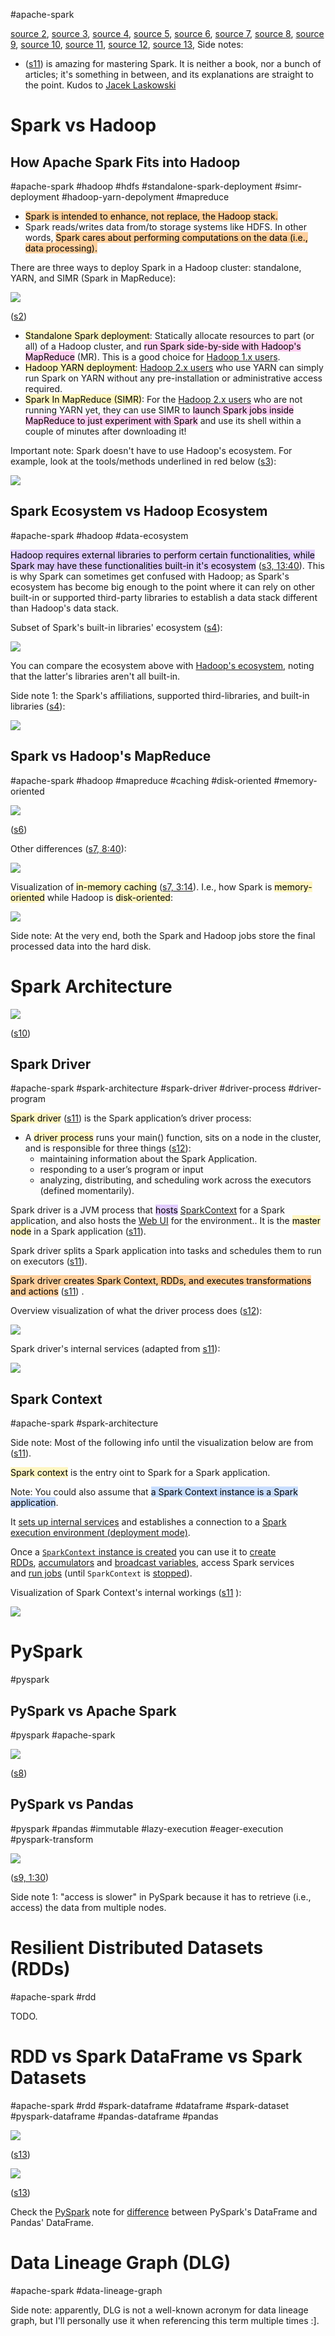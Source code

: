#apache-spark

[source 2](https://www.databricks.com/blog/2014/01/21/spark-and-hadoop.html), [source 3](https://www.youtube.com/watch?v=AGgyf9bO_8M&list=PLlUZLZydkS7_8WnK8fMENmJFSfPwxw9Fi), [source 4](https://emerginginsightsnow.com/2015/05/17/apache-spark-ecosystem-grows-rapidly-has-hadoop-met-its-match/), [source 5](https://mydataexperiments.com/2017/04/11/hadoop-ecosystem-a-quick-glance/), [source 6](https://inoxoft.com/blog/key-differences-between-mapreduce-and-spark/), [source 7](https://www.youtube.com/watch?v=GAK3mbI_sPY&list=PLlUZLZydkS7_8WnK8fMENmJFSfPwxw9Fi&index=3), [source 8](https://www.quora.com/What-is-the-difference-between-spark-and-pyspark), [source 9](https://www.youtube.com/watch?v=YEGnTKRHpu8&list=PLlUZLZydkS7_8WnK8fMENmJFSfPwxw9Fi&index=3), [source 10](https://www.javatpoint.com/apache-spark-architecture), [source 11](https://mallikarjuna_g.gitbooks.io/spark/content/), [source 12](<https://www.databricks.com/glossary/what-are-spark-applications#:~:text=The%20driver%20process%20runs%20your,the%20executors%20(defined%20momentarily).>), [source 13](https://www.youtube.com/watch?v=71ntq5LImRc), 
Side notes:
* ([s11](https://mallikarjuna_g.gitbooks.io/spark/content/)) is amazing for mastering Spark. It is neither a book, nor a bunch of articles; it's something in between, and its explanations are straight to the point. Kudos to [Jacek Laskowski](https://pl.linkedin.com/in/jaceklaskowski)

# Spark vs Hadoop

## How Apache Spark Fits into Hadoop

#apache-spark  #hadoop  #hdfs  #standalone-spark-deployment  #simr-deployment  #hadoop-yarn-depolyment  #mapreduce 

* <mark style="background: #FFB86CA6;">Spark is intended to enhance, not replace, the Hadoop stack.</mark>
* Spark reads/writes data from/to storage systems like HDFS. In other words, <mark style="background: #FFB86CA6;">Spark cares about performing computations on the data (i.e., data processing).</mark>

There are three ways to deploy Spark in a Hadoop cluster: standalone, YARN, and SIMR (Spark in MapReduce):

![](Media-Temp/Pasted%20image%2020240124151740.png)

([s2](https://www.databricks.com/blog/2014/01/21/spark-and-hadoop.html#:~:text=there%20are%20three%20ways%20to%20deploy%20Spark%20in%20a%20Hadoop%20cluster%3A%20standalone%2C%20YARN%2C%20and%20SIMR.))

* <mark style="background: #FFF3A3A6;">Standalone Spark deployment</mark>: Statically allocate resources to part (or all) of a Hadoop cluster, and <mark style="background: #FFB8EBA6;">run Spark side-by-side with Hadoop's MapReduce</mark> (MR). This is a good choice for [Hadoop 1.x users](Hadoop.md#Hadoop%20Core%20Components%20(V1.0%20vs%20V2.0)).
* <mark style="background: #FFF3A3A6;">Hadoop YARN deployment</mark>: [Hadoop 2.x users](Hadoop.md#Hadoop%20Core%20Components%20(V1.0%20vs%20V2.0)) who use YARN can simply run Spark on YARN without any pre-installation or administrative access required.
* <mark style="background: #FFF3A3A6;">Spark In MapReduce (SIMR)</mark>: For the [Hadoop 2.x users](Hadoop.md#Hadoop%20Core%20Components%20(V1.0%20vs%20V2.0)) who are not running YARN yet, they can use SIMR to <mark style="background: #FFB8EBA6;">launch Spark jobs inside MapReduce to just experiment with Spark</mark> and use its shell within a couple of minutes after downloading it!

Important note: Spark doesn't have to use Hadoop's ecosystem. For example, look at the tools/methods underlined in red below ([s3](https://youtu.be/AGgyf9bO_8M?list=PLlUZLZydkS7_8WnK8fMENmJFSfPwxw9Fi&t=685)):

![](Media-Temp/Pasted%20image%2020240124162013.png)

## Spark Ecosystem vs Hadoop Ecosystem

#apache-spark  #hadoop  #data-ecosystem  

<mark style="background: #D2B3FFA6;">Hadoop requires external libraries to perform certain functionalities, while Spark may have these functionalities built-in it's ecosystem</mark> ([s3, 13:40](https://youtu.be/AGgyf9bO_8M?list=PLlUZLZydkS7_8WnK8fMENmJFSfPwxw9Fi&t=822)). This is why Spark can sometimes get confused with Hadoop; as Spark's ecosystem has become big enough to the point where it can rely on other built-in or supported third-party libraries to establish a data stack different than Hadoop's data stack.

Subset of Spark's built-in libraries' ecosystem ([s4](https://emerginginsightsnow.com/2015/05/17/apache-spark-ecosystem-grows-rapidly-has-hadoop-met-its-match/)):

![](Media-Temp/Pasted%20image%2020240124163832.png)

You can compare the ecosystem above with [Hadoop's ecosystem](Hadoop.md#Hadoop's%20Ecosystem), noting that the latter's libraries aren't all built-in.

Side note 1: the Spark's affiliations, supported third-libraries, and built-in libraries ([s4](https://emerginginsightsnow.com/2015/05/17/apache-spark-ecosystem-grows-rapidly-has-hadoop-met-its-match/#:~:text=Spark%20Support%20Grows%20Quickly%20Among%20Platform%20Providers)):

![](Media-Temp/Pasted%20image%2020240124164315.png)


## Spark vs Hadoop's MapReduce

#apache-spark  #hadoop  #mapreduce  #caching  #disk-oriented  #memory-oriented

![](Media-Temp/Pasted%20image%2020240125101019.png)

([s6](https://inoxoft.com/blog/key-differences-between-mapreduce-and-spark/#anchor-comparing-spark-and-hadoop-mapreduce-differences))

Other differences ([s7, 8:40](https://youtu.be/GAK3mbI_sPY?list=PLlUZLZydkS7_8WnK8fMENmJFSfPwxw9Fi&t=520)):

![](Media-Temp/Pasted%20image%2020240125101955.png)

Visualization of <mark style="background: #FFF3A3A6;">in-memory caching</mark> ([s7, 3:14](https://youtu.be/GAK3mbI_sPY?list=PLlUZLZydkS7_8WnK8fMENmJFSfPwxw9Fi&t=194)). I.e., how Spark is <mark style="background: #FFF3A3A6;">memory-oriented</mark> while Hadoop is <mark style="background: #FFF3A3A6;">disk-oriented</mark>:

![](Media-Temp/Pasted%20image%2020240125101213.png)

Side note: At the very end, both the Spark and Hadoop jobs store the final processed data into the hard disk.

# Spark Architecture

![](Media-Temp/Pasted%20image%2020240125121533.png)

([s10](https://www.javatpoint.com/apache-spark-architecture#:~:text=Let%27s%20understand%20the%20Spark%20architecture))

## Spark Driver

#apache-spark  #spark-architecture  #spark-driver  #driver-process  #driver-program  

<mark style="background: #FFF3A3A6;">Spark driver</mark> ([s11](https://mallikarjuna_g.gitbooks.io/spark/content/spark-driver.html)) is the Spark application’s driver process:
* A <mark style="background: #FFF3A3A6;">driver process</mark>  runs your main() function, sits on a node in the cluster, and is responsible for three things ([s12](<https://www.databricks.com/glossary/what-are-spark-applications#:~:text=The%20driver%20process%20runs%20your,the%20executors%20(defined%20momentarily).>)):
	* maintaining information about the Spark Application.
	* responding to a user’s program or input
	* analyzing, distributing, and scheduling work across the executors (defined momentarily).

Spark driver is a JVM process that <mark style="background: #D2B3FFA6;">hosts</mark> [SparkContext](https://mallikarjuna_g.gitbooks.io/spark/content/spark-sparkcontext.html) for a Spark application, and also hosts the [Web UI](https://mallikarjuna_g.gitbooks.io/spark/content/spark-webui.html) for the environment.. It is the <mark style="background: #FFF3A3A6;">master node</mark> in a Spark application ([s11](https://mallikarjuna_g.gitbooks.io/spark/content/spark-driver.html)).

Spark driver splits a Spark application into tasks and schedules them to run on executors ([s11](https://mallikarjuna_g.gitbooks.io/spark/content/spark-driver.html)).

<mark style="background: #FFB86CA6;">Spark driver creates Spark Context, RDDs, and executes transformations and actions</mark> ([s11](https://mallikarjuna_g.gitbooks.io/spark/content/spark-driver.html)) .

Overview visualization of what the driver process does ([s12](<https://www.databricks.com/glossary/what-are-spark-applications#:~:text=The%20driver%20process%20runs%20your,the%20executors%20(defined%20momentarily).>)):

![](Media-Temp/Pasted%20image%2020240125142054.png)

Spark driver's internal services (adapted from [s11](https://mallikarjuna_g.gitbooks.io/spark/content/spark-driver.html)):

![](Media-Temp/Pasted%20image%2020240125143003.png)

## Spark Context

#apache-spark  #spark-architecture 

Side note: Most of the following info until the visualization below are from ([s11](https://mallikarjuna_g.gitbooks.io/spark/content/spark-sparkcontext.html)).

<mark style="background: #FFF3A3A6;">Spark context</mark> is the entry oint to Spark for a Spark application.

Note: You could also assume that <mark style="background: #ADCCFFA6;">a Spark Context instance is a Spark application</mark>.

It [sets up internal services](https://mallikarjuna_g.gitbooks.io/spark/content/spark-sparkcontext-creating-instance-internals.html) and establishes a connection to a [Spark execution environment (deployment mode)](https://mallikarjuna_g.gitbooks.io/spark/content/spark-deployment-environments.html).

Once a [`SparkContext` instance is created](https://mallikarjuna_g.gitbooks.io/spark/content/spark-sparkcontext.html#creating-instance) you can use it to [create RDDs](https://mallikarjuna_g.gitbooks.io/spark/content/spark-sparkcontext.html#creating-rdds), [accumulators](https://mallikarjuna_g.gitbooks.io/spark/content/spark-sparkcontext.html#creating-accumulators) and [broadcast variables](https://mallikarjuna_g.gitbooks.io/spark/content/spark-sparkcontext.html#broadcast), access Spark services and [run jobs](https://mallikarjuna_g.gitbooks.io/spark/content/spark-sparkcontext.html#runJob) (until `SparkContext` is [stopped](https://mallikarjuna_g.gitbooks.io/spark/content/spark-sparkcontext.html#stop)).

Visualization of Spark Context's internal workings ([s11](https://mallikarjuna_g.gitbooks.io/spark/content/spark-sparkcontext.html) ):

![](Media-Temp/Pasted%20image%2020240125144217.png)

# PySpark

#pyspark  

## PySpark vs Apache Spark

#pyspark  #apache-spark 

![](Media-Temp/Pasted%20image%2020240125102807.png)

([s8](https://www.quora.com/What-is-the-difference-between-spark-and-pyspark#:~:text=Let%E2%80%99s%20consider%20an%20example%20to%20make%20things%20easier%20to%20understand))

## PySpark vs Pandas

#pyspark  #pandas  #immutable  #lazy-execution  #eager-execution  #pyspark-transform

![](Media-Temp/Pasted%20image%2020240125103033.png)

([s9, 1:30](https://youtu.be/YEGnTKRHpu8?list=PLlUZLZydkS7_8WnK8fMENmJFSfPwxw9Fi&t=92))

Side note 1: "access is slower" in PySpark because it has to retrieve (i.e., access) the data from multiple nodes.


# Resilient Distributed Datasets (RDDs)

#apache-spark  #rdd  

TODO.

# RDD vs Spark DataFrame vs Spark Datasets

#apache-spark  #rdd  #spark-dataframe  #dataframe  #spark-dataset #pyspark-dataframe  #pandas-dataframe  #pandas

![](Media-Temp/Pasted%20image%2020240126144452.png)

([s13](https://www.youtube.com/watch?v=71ntq5LImRc))

![](Media-Temp/Pasted%20image%2020240126144538.png)

([s13](https://www.youtube.com/watch?v=71ntq5LImRc))

Check the [PySpark](PySpark.md) note for [difference](PySpark.md#PySpark%20DataFrame%20vs%20Pandas%20DataFrame) between PySpark's DataFrame and Pandas' DataFrame.

# Data Lineage Graph (DLG)

#apache-spark  #data-lineage-graph

Side note: apparently, DLG is not a well-known acronym for data lineage graph, but I'll personally use it when referencing this term multiple times :\].

